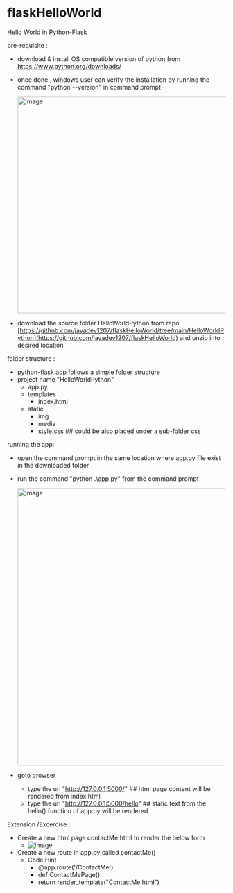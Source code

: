 # flaskHelloWorld
Hello World in Python-Flask


pre-requisite :
 - download & install OS compatible version of python from https://www.python.org/downloads/
 - once done , windows user can verify the installation by running the command "python --version" in command prompt 
    
    <img width="499" alt="image" src="https://user-images.githubusercontent.com/54891488/174519402-b9b08845-6acc-4771-a163-2a7b251944d5.png">
    
 - download the source folder HelloWorldPython from repo [https://github.com/jayadev1207/flaskHelloWorld/tree/main/HelloWorldPython](https://github.com/jayadev1207/flaskHelloWorld)  and unzip into desired location

folder structure :
  - python-flask app follows a simple folder structure 
  - project name "HelloWorldPython"
    - app.py   
    - templates
      -   index.html
    - static
      -   img
      -   media   
      -   style.css    ## could be also placed under a sub-folder css

running the app:
  - open the command prompt in the same location where app.py file exist in the downloaded folder 
  - run the command "python .\app.py" from the command prompt 
    
    <img width="639" alt="image" src="https://user-images.githubusercontent.com/54891488/174519609-07c0e6be-f1d0-4edf-a19a-341c1940bb79.png">
    
  - goto browser 
    -  type the url "http://127.0.0.1:5000/"        ## html page content will be rendered from index.html
    -  type the url "http://127.0.0.1:5000/hello"   ## static text from the hello() function of app.py will be rendered 

Extension /Excercise :
  - Create a new html page contactMe.html to render the below form  
    -  ![image](https://user-images.githubusercontent.com/54891488/174520356-cda759b0-3a73-45b4-95d3-5954bb81c25f.png)
  - Create a new route in app.py called contactMe()  
    -  Code Hint 
        - @app.route('/ContactMe')   
        - def ContactMePage():
        -   return render_template("ContactMe.html")




